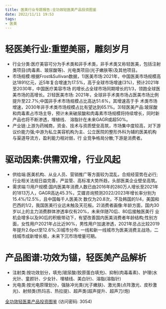 ```yaml
---
title: 医美行业专题报告:全功效轻医美产品投资图鉴
date: 2022/11/11 19:53
tags:
- 医美
---
```

# 轻医美行业:重塑美丽，雕刻岁月
- 行业分类:医疗美容可分为手术类和非手术类，非手术类又称轻医美，包括注射类项目(肉毒素、玻尿酸等)、光电类项目(光子嫩肤等)及其他项目。
- 市场规模:根据Frost&Sullivan数据，1)医美市场:2021年，中国医美市场规模高达1891亿元，近5年复合增速为17.5%，高于全球市场增速(3%)，预计2021年至2030年，中国医疗美容市场 的增长占全球市场同期增长的1/3，领跑全球医美市场的高增长。2)轻医美市场: 2021年，全球非手术类市场占医美市场比例提升至22.7%;中国非手术市场规模占比高达51.6%，其增速高于手 术类市场增速，2030年非手术类市场规模占比有望达到65.1%。3)轻医美产品:玻尿酸和肉毒素占市场主导，预计未来破尿酸和肉毒素市场规模将持续增长，同时新产品也将不断渗透，埋植线、 溶脂针在未来GAGR或超50%。
- 产业链:上游为药械商，资金、技术与资质壁垒高筑，市场集中度较高，对下游议价能力强;中游为私立美容机构为主、公立医院的整形外科为辅的医美机构与渠道导流方，盈利能力相对弱，行 业竞争格局分散;下游是消费者。
# 驱动因素:供需双增，行业风起
- 供给端:医美机构、从业人员、营销推广等方面较为混乱，合规经营势在必行;行业相关法规日益完善，严监管、高标准大势所趋，头部医美企业壁垒高筑。
- 需求端:1)用户规模:国内医美年消费人数已由2016年的280万人增长至2021年的1813万人，GAGR高达45.3%，艾媒咨询预测2022/2023年增长率分别为15.4%/12.5%，且中国每千人医美次 数仅为20.8次，不及韩国的1/4，美国和巴西的1/2，我国医美行业远未触及天花板。2)消费者画像:年龄方面，国内30岁以上的主力消费群体渗透率仅有20%，未来伴随70后、80后接触医美行 业机会增多以及90后的积极带动下，有望改善国内医美消费者年龄结构;性别方面，女性用户2021年占比近90%，男性用户加速渗透，2021年总占比较2019年提升2.6pct至12.6%;3)城市分布: 一线和新一线城市为医美消费主战场，二线城市成新增长极，未来下沉市场增量可期。
# 产品图谱:功效为锚，轻医美产品解析
- 注射类:按功效划分，填充(玻尿酸/胶原蛋白填充)、抑制(肉毒毒素)、护理(水光针、童颜针、少女针、埋植线、美白针)、溶脂(溶脂针)
- 光电类:按光电原理划分，强脉冲光类(光子嫩肤)、激光类(点阵激光、皮秒激光)、射频类(热玛吉、热拉提)、超声类(超声提升、超声刀/炮)

[全功效轻医美产品投资图鉴](https://url12.ctfile.com/f/3948612-722961631-01e5d2?p=3054)
(访问密码: 3054)


